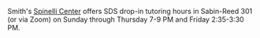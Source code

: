 Smith's [Spinelli Center](https://www.smith.edu/qlc/tutoring.html) offers SDS drop-in tutoring hours in Sabin-Reed 301 (or via Zoom) on Sunday through Thursday 7-9 PM and Friday 2:35-3:30 PM.